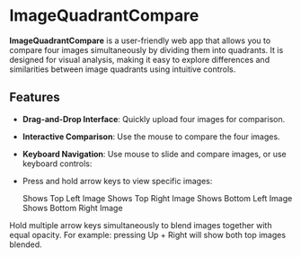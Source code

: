# ImageQuadrantCompare

**ImageQuadrantCompare** is a user-friendly web app that allows you to compare four images simultaneously by dividing them into quadrants. It is designed for visual analysis, making it easy to explore differences and similarities between image quadrants using intuitive controls.

## Features

- **Drag-and-Drop Interface**: Quickly upload four images for comparison.
- **Interactive Comparison**: Use the mouse to compare the four images.
- **Keyboard Navigation**: Use mouse to slide and compare images, or use keyboard controls:

- Press and hold arrow keys to view specific images:</p>
<span class="badge bg-secondary me-2"><i class="bi bi-arrow-up"></i> Shows Top Left Image</span>
<span class="badge bg-secondary me-2"><i class="bi bi-arrow-right"></i> Shows Top Right Image</span>
<span class="badge bg-secondary me-2"><i class="bi bi-arrow-left"></i> Shows Bottom Left Image</span>
<span class="badge bg-secondary"><i class="bi bi-arrow-down"></i> Shows Bottom Right Image</span>

Hold multiple arrow keys simultaneously to blend images together with equal opacity.
For example: pressing Up + Right will show both top images blended.